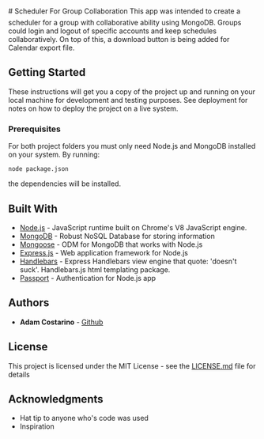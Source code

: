 # Scheduler For Group Collaboration
This app was intended to create a scheduler for a group with collaborative ability using MongoDB. Groups could login and logout of specific accounts and keep schedules collaboratively. On top of this, a download button is being added for Calendar export file.

## Getting Started

These instructions will get you a copy of the project up and running on your local machine for development and testing purposes. See deployment for notes on how to deploy the project on a live system.

### Prerequisites

For both project folders you must only need Node.js and MongoDB installed on your system. By running:

```
node package.json
```
the dependencies will be installed.

## Built With

* [Node.js](https://nodejs.org/en/) - JavaScript runtime built on Chrome's V8 JavaScript engine.
* [MongoDB](https://www.mongodb.com/) - Robust NoSQL Database for storing information
* [Mongoose](http://mongoosejs.com/) - ODM for MongoDB that works with Node.js
* [Express.js](https://expressjs.com/) - Web application framework for Node.js
* [Handlebars](https://github.com/ericf/express-handlebars) - Express Handlebars view engine that quote: 'doesn't suck'. Handlebars.js html templating package.
* [Passport](http://passportjs.org/) - Authentication for Node.js app

## Authors

* **Adam Costarino** - [Github](https://github.com/ajcost)

## License

This project is licensed under the MIT License - see the [LICENSE.md](LICENSE.md) file for details

## Acknowledgments

* Hat tip to anyone who's code was used
* Inspiration
